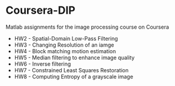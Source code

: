 # Coursera-DIP
Matlab assignments for the image processing course on Coursera
* HW2 - Spatial-Domain Low-Pass Filtering
* HW3 - Changing Resolution of an iamge
* HW4 - Block matching motion estimation
* HW5 - Median filtering to enhance image quality
* HW6 - Inverse filtering
* HW7 - Constrained Least Squares Restoration
* HW8 - Computing Entropy of a grayscale image
